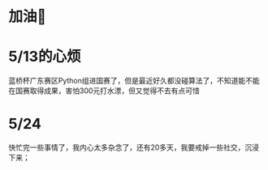 # 加油💪

# 5/13的心烦
蓝桥杯广东赛区Python组进国赛了，但是最近好久都没碰算法了，不知道能不能在国赛取得成果，害怕300元打水漂，但又觉得不去有点可惜

# 5/24
快忙完一些事情了，我内心太多杂念了，还有20多天，我要戒掉一些社交，沉浸下来；
